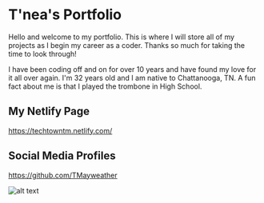 # T'nea's Portfolio

Hello and welcome to my portfolio. This is where I will store all of my projects as I begin my career as a coder. Thanks so much for taking the time to look through!

I have been coding off and on for over 10 years and have found my love for it all over again. I'm 32 years old and I am native to Chattanooga, TN. A fun fact about me is that I played the trombone in High School.
## My Netlify Page
https://techtowntm.netlify.com/
## Social Media Profiles
https://github.com/TMayweather

![alt text](http://cdn2-www.dogtime.com/assets/uploads/gallery/shiba-inu-dog-breed-picutres/5-puppy-pg_.jpg)
